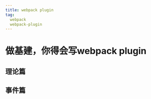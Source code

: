 ```yaml
---
title: webpack plugin
tag: 
  webpack
  webpack-plugin
---
```

# 做基建，你得会写webpack plugin

## 理论篇

## 事件篇
